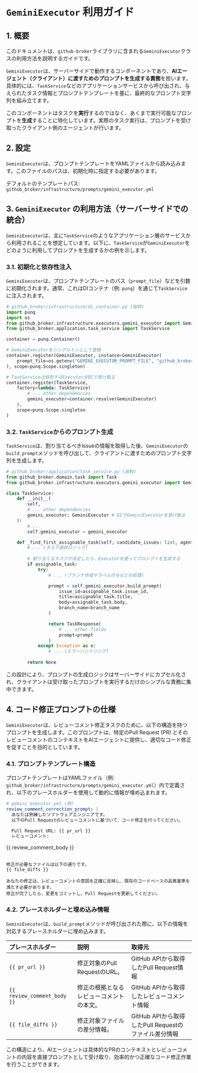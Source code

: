 # `GeminiExecutor` 利用ガイド

## 1. 概要

このドキュメントは、`github-broker`ライブラリに含まれる`GeminiExecutor`クラスの利用方法を説明するガイドです。

`GeminiExecutor`は、サーバーサイドで動作するコンポーネントであり、**AIエージェント（クライアント）に渡すためのプロンプトを生成する責務**を担います。具体的には、`TaskService`などのアプリケーションサービスから呼び出され、与えられたタスク情報とプロンプトテンプレートを基に、最終的なプロンプト文字列を組み立てます。

このコンポーネントはタスクを**実行**するのではなく、あくまで実行可能なプロンプトを**生成**することに特化しています。実際のタスク実行は、プロンプトを受け取ったクライアント側のエージェントが行います。

## 2. 設定

`GeminiExecutor`は、プロンプトテンプレートをYAMLファイルから読み込みます。このファイルのパスは、初期化時に指定する必要があります。

デフォルトのテンプレートパス:
`github_broker/infrastructure/prompts/gemini_executor.yml`

## 3. `GeminiExecutor` の利用方法（サーバーサイドでの統合）

`GeminiExecutor`は、主に`TaskService`のようなアプリケーション層のサービスから利用されることを想定しています。以下に、`TaskService`が`GeminiExecutor`をどのように利用してプロンプトを生成するかの例を示します。

### 3.1. 初期化と依存性注入

`GeminiExecutor`は、プロンプトテンプレートのパス（`prompt_file`）などを引数に初期化されます。通常、これはDIコンテナ（例: `punq`）を通じて`TaskService`に注入されます。

```python
# github_broker/infrastructure/di_container.py (抜粋)
import punq
import os
from github_broker.infrastructure.executors.gemini_executor import GeminiExecutor
from github_broker.application.task_service import TaskService

container = punq.Container()

# GeminiExecutorをシングルトンとして登録
container.register(GeminiExecutor, instance=GeminiExecutor(
    prompt_file=os.getenv("GEMINI_EXECUTOR_PROMPT_FILE", "github_broker/infrastructure/prompts/gemini_executor.yml")
), scope=punq.Scope.singleton)

# TaskServiceは依存するExecutorをDIで受け取る
container.register(TaskService,
    factory=lambda: TaskService(
        # ... other dependencies
        gemini_executor=container.resolve(GeminiExecutor)
    ),
    scope=punq.Scope.singleton
)
```

### 3.2. `TaskService`からのプロンプト生成

`TaskService`は、割り当てるべきIssueの情報を取得した後、`GeminiExecutor`の`build_prompt`メソッドを呼び出して、クライアントに渡すためのプロンプト文字列を生成します。

```python
# github_broker/application/task_service.py (抜粋)
from github_broker.domain.task import Task
from github_broker.infrastructure.executors.gemini_executor import GeminiExecutor

class TaskService:
    def __init__(
        self,
        # ... other dependencies
        gemini_executor: GeminiExecutor # DIでGeminiExecutorを受け取る
    ):
        # ...
        self.gemini_executor = gemini_executor

    def _find_first_assignable_task(self, candidate_issues: list, agent_id: str) -> TaskResponse | None:
        # ... (タスク選択ロジック)
        
        # 割り当てるタスクが決定したら、Executorを使ってプロンプトを生成する
        if assignable_task:
            try:
                # ... (ブランチ作成やラベル付与などの処理)

                prompt = self.gemini_executor.build_prompt(
                    issue_id=assignable_task.issue_id,
                    title=assignable_task.title,
                    body=assignable_task.body,
                    branch_name=branch_name
                )

                return TaskResponse(
                    # ... other fields
                    prompt=prompt
                )
            except Exception as e:
                # ... (エラーハンドリング)
        
        return None
```

この設計により、プロンプトの生成ロジックはサーバーサイドにカプセル化され、クライアントは受け取ったプロンプトを実行するだけのシンプルな責務に集中できます。

## 4. コード修正プロンプトの仕様

`GeminiExecutor`は、レビューコメント修正タスクのために、以下の構造を持つプロンプトを生成します。このプロンプトは、特定のPull Request (PR) とそのレビューコメントのコンテキストをAIエージェントに提供し、適切なコード修正を促すことを目的としています。

### 4.1. プロンプトテンプレート構造

プロンプトテンプレートはYAMLファイル（例: `github_broker/infrastructure/prompts/gemini_executor.yml`）内で定義され、以下のプレースホルダーを使用して動的に情報が埋め込まれます。

```yaml
# gemini_executor.yml (例)
review_comment_correction_prompt: |
  あなたは熟練したソフトウェアエンジニアです。
  以下のPull Requestのレビューコメントに基づいて、コード修正を行ってください。

  Pull Request URL: {{ pr_url }}
  レビューコメント:
  ```
  {{ review_comment_body }}
  ```

  修正が必要なファイルは以下の通りです。
  {{ file_diffs }}

  あなたの修正は、レビューコメントの意図を正確に反映し、既存のコードベースの品質基準を満たす必要があります。
  修正が完了したら、変更をコミットし、Pull Requestを更新してください。
```

### 4.2. プレースホルダーと埋め込み情報

`GeminiExecutor`は、`build_prompt`メソッドが呼び出された際に、以下の情報を対応するプレースホルダーに埋め込みます。

| プレースホルダー        | 説明                                                              | 取得元                                                              |
| :-------------------- | :---------------------------------------------------------------- | :------------------------------------------------------------------ |
| `{{ pr_url }}`        | 修正対象のPull RequestのURL。                                     | GitHub APIから取得したPull Request情報                              |
| `{{ review_comment_body }}` | 修正の根拠となるレビューコメントの本文。                          | GitHub APIから取得したレビューコメント情報                          |
| `{{ file_diffs }}`    | 修正対象ファイルの差分情報。                                      | GitHub APIから取得したPull Requestのファイル差分情報                |

この構造により、AIエージェントは具体的なPRのコンテキストとレビューコメントの内容を直接プロンプトとして受け取り、効率的かつ正確なコード修正作業を行うことができます。